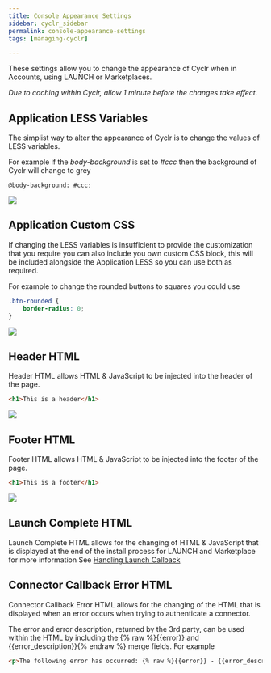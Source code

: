 ```yaml
---
title: Console Appearance Settings
sidebar: cyclr_sidebar
permalink: console-appearance-settings
tags: [managing-cyclr]

---
```


These settings allow you to change the appearance of Cyclr when in Accounts, using LAUNCH or Marketplaces.

*Due to caching within Cyclr, allow 1 minute before the changes take effect.*

## Application LESS Variables

The simplist way to alter the appearance of Cyclr is to change the values of LESS variables.

For example if the *body-background* is set to *#ccc* then the background of Cyclr will change to grey

```` less
@body-background: #ccc;
````

![](/images/settings-appearance-less.png)

## Application Custom CSS

If changing the LESS variables is insufficient to provide the customization that you require you can also include you own custom CSS block, this will be included alongside the Application LESS so you can use both as required.

For example to change the rounded buttons to squares you could use

```` css
.btn-rounded {
    border-radius: 0;
}
````

![](/images/settings-appearance-css.png)

## Header HTML

Header HTML allows HTML & JavaScript to be injected into the header of the page.

```` html
<h1>This is a header</h1>
````

![](/images/settings-appearance-header-html.png)

## Footer HTML

Footer HTML allows HTML & JavaScript to be injected into the footer of the page.

```` html
<h1>This is a footer</h1>
````

![](/images/settings-appearance-footer-html.png)

## Launch Complete HTML

Launch Complete HTML allows for the changing of HTML & JavaScript that is displayed at the end of the install process for LAUNCH and Marketplace for more information See [Handling Launch Callback](/handling-callback)

## Connector Callback Error HTML

Connector Callback Error HTML allows for the changing of the HTML that is displayed when an error occurs when trying to authenticate a connector.

The error and error description, returned by the 3rd party, can be used within the HTML by including the {% raw %}{{error}} and {{error_description}}{% endraw %} merge fields. For example

```` html
<p>The following error has occurred: {% raw %}{{error}} - {{error_description}}{% endraw %}</p>
````
